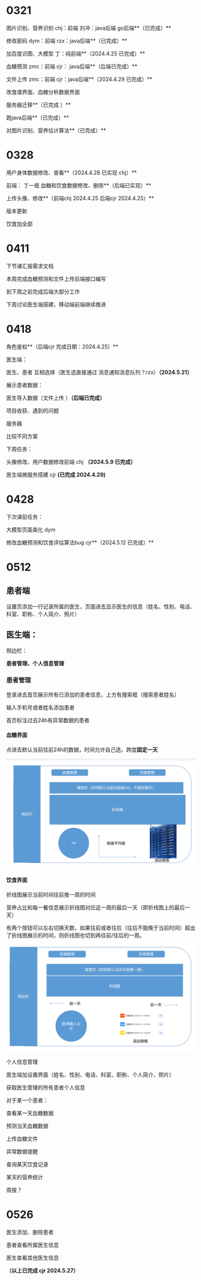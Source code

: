 # 0321

图片识别、营养识别                chj：前端                      刘冲：java后端 go后端**（已完成）**

修改密码                                   dym：前端                      rzx：java后端**（已完成）**

加百度识图、大模型                丁：纯前端**（2024.4.25 已完成）**                         

血糖预测                                    zmc：前端      cjr： java后端**（后端已完成）**

文件上传                                    zmc：前端       cjr：java后端**（2024.4.29 已完成）**



改食谱界面、血糖分析数据界面



服务器迁移**（已完成 ）**

跑java后端**（已完成）**





对图片识别、营养估计算法**（已完成）**

# 0328

用户身体数据修改、查看**（2024.4.28 已实现 chj）**

前端： 丁一珉  血糖和饮食数据修改、删除**（后端已实现）**

上传头像、修改**（前端chj 2024.4.25   后端cjr 2024.4.25）**





版本更新

饮食加全部

# 0411

下节课汇报需求文档

本周完成血糖预测和文件上传后端接口编写

到下周之前完成后端大部分工作

下周讨论医生端搭建，移动端前端继续推进



# 0418

角色鉴权**（后端cjr 完成日期：2024.4.25）**



医生端：

医生、患者 互相选择（医生选直接通过   消息通知消息队列？rzx）**（2024.5.21）**

展示患者数据：



医生导入数据（文件上传 ）**（后端已完成）**



项目收获、遇到的问题

服务器

比较不同方案



下周任务：

头像修改、用户数据修改前端 chj **（2024.5.9 已完成）**

医生端微服务搭建 cjr **(已完成 2024.4.29)**



# 0428

下次课前任务：

大模型页面美化 dym

修改血糖预测和饮食评估算法bug cjr**（2024.5.12 已完成）**

# 0512

## 患者端

设置页添加一行记录所属的医生，页面进去显示医生的信息（姓名、性别、电话、科室、职称、个人简介、照片）

## 医生端：

侧边栏：

**患者管理、个人信息管理**



### 患者管理

登录进去首页展示所有已添加的患者信息，上方有搜索框（搜索患者姓名）

输入手机号或者姓名添加患者

首页标注过去24h有异常数据的患者

#### 血糖界面

点进去默认当前往前24h的数据，时间允许自己选，跨度**固定一天**

![image-20240512144310572](会议概要.assets/image-20240512144310572.png)

#### 饮食界面

折线图展示当前时间往前推一周的时间

营养占比和每一餐信息展示折线图对应这一周的最后一天（即折线图上的最后一天）

有两个按钮可以左右切换天数，如果往前或者往后（往后不能晚于当前时间）超出了折线图展示的时间，则折线图也切到再往前/往后的一周。

![image-20240512144343052](会议概要.assets/image-20240512144343052.png)



个人信息管理

医生端加设置界面（姓名、性别、电话、科室、职称、个人简介、照片）





获取医生管理的所有患者个人信息



对于某一个患者：

查看某一天血糖数据

预测当天血糖数据

上传血糖文件

异常数据提醒



查询某天饮食记录

某天的营养统计



周报？

# 0526

医生添加、删除患者

患者查看所属医生信息

医生查看其他医生信息

**（以上已完成 cjr 2024.5.27）**
